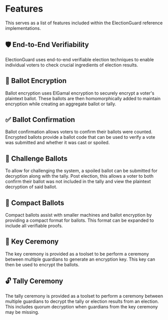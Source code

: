 # Features

This serves as a list of features included within the ElectionGuard reference implementations.

## 🛡 End-to-End Verifiability

ElectionGuard uses end-to-end verifiable election techniques to enable individual voters to check crucial ingredients
of election results.

## 🔐 Ballot Encryption 

Ballot encryption uses ElGamal encryption to securely encrypt a voter's plaintext ballot. These ballots are then homomorphically added to maintain encryption while creating an aggregate ballot or tally. 

## ✅ Ballot Confirmation

Ballot confirmation allows voters to confirm their ballots were counted. Encrypted ballots provide a ballot code that can be used to verify a vote was submitted and whether it was cast or spoiled.

## 📝 Challenge Ballots

To allow for challenging the system, a spoiled ballot can be submitted for decryption along with the tally. Post election, this allows a voter to both confirm their ballot was not included in the tally and view the plaintext decryption of said ballot.

## 🤏 Compact Ballots

Compact ballots assist with smaller machines and ballot encryption by providing a compact format for ballots. This format can be expanded to include all verifiable proofs.  

## 🔑 Key Ceremony

The key ceremony is provided as a toolset to be perform a ceremony between multiple guardians to generate an encryption key. This key can then be used to encrypt the ballots.

## 🔓 Tally Ceremony

The tally ceremony is provided as a toolset to perform a ceremony between multiple guardians to decrypt the tally or election results from an election. This includes quorum decryption when guardians from the key ceremony may be missing.
